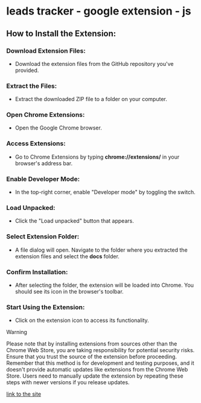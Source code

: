 # leads tracker - google extension - js

## How to Install the Extension:

### Download Extension Files:
  - Download the extension files from the GitHub repository you've provided.
### Extract the Files:
  - Extract the downloaded ZIP file to a folder on your computer.
### Open Chrome Extensions:
  - Open the Google Chrome browser.
### Access Extensions:
  - Go to Chrome Extensions by typing **chrome://extensions/** in your browser's address bar.
### Enable Developer Mode:
  - In the top-right corner, enable "Developer mode" by toggling the switch.
### Load Unpacked:
  - Click the "Load unpacked" button that appears.
### Select Extension Folder:
  - A file dialog will open. Navigate to the folder where you extracted the extension files and select the **docs** folder.
### Confirm Installation:
  - After selecting the folder, the extension will be loaded into Chrome. You should see its icon in the browser's toolbar.
### Start Using the Extension:
  - Click on the extension icon to access its functionality.
> [!WARNING]
> Please note that by installing extensions from sources other than the Chrome Web Store, you are taking responsibility for potential security risks. Ensure that you trust the source of the extension before proceeding.
> Remember that this method is for development and testing purposes, and it doesn't provide automatic updates like extensions from the Chrome Web Store. Users need to manually update the extension by repeating these steps with newer versions if you release updates.

[link to the site](https://karpykov-ali.github.io/leads-tracker-googleExtension-js/)
